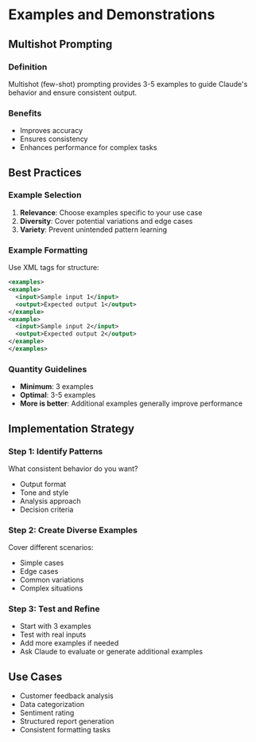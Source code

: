 # Examples and Demonstrations

## Multishot Prompting

### Definition
Multishot (few-shot) prompting provides 3-5 examples to guide Claude's behavior and ensure consistent output.

### Benefits
- Improves accuracy
- Ensures consistency
- Enhances performance for complex tasks

## Best Practices

### Example Selection
1. **Relevance**: Choose examples specific to your use case
2. **Diversity**: Cover potential variations and edge cases
3. **Variety**: Prevent unintended pattern learning

### Example Formatting
Use XML tags for structure:
```xml
<examples>
<example>
  <input>Sample input 1</input>
  <output>Expected output 1</output>
</example>
<example>
  <input>Sample input 2</input>
  <output>Expected output 2</output>
</example>
</examples>
```

### Quantity Guidelines
- **Minimum**: 3 examples
- **Optimal**: 3-5 examples
- **More is better**: Additional examples generally improve performance

## Implementation Strategy

### Step 1: Identify Patterns
What consistent behavior do you want?
- Output format
- Tone and style
- Analysis approach
- Decision criteria

### Step 2: Create Diverse Examples
Cover different scenarios:
- Simple cases
- Edge cases
- Common variations
- Complex situations

### Step 3: Test and Refine
- Start with 3 examples
- Test with real inputs
- Add more examples if needed
- Ask Claude to evaluate or generate additional examples

## Use Cases
- Customer feedback analysis
- Data categorization
- Sentiment rating
- Structured report generation
- Consistent formatting tasks